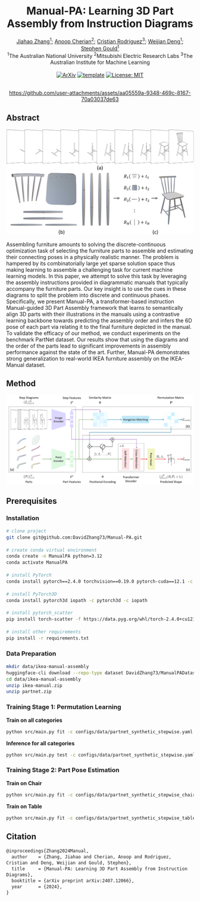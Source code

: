 <div align="center">
  <h1>Manual-PA: Learning 3D Part Assembly from Instruction Diagrams</h1>
  <div>
    <a href='https://academic.davidz.cn' target='_blank'>Jiahao Zhang<sup>1</sup></a>;
    <a href='https://users.cecs.anu.edu.au/~cherian' target='_blank'>Anoop Cherian<sup>2</sup></a>;
    <a href='https://crodriguezo.me' target='_blank'>Cristian Rodriguez<sup>3</sup></a>;
    <a href='https://weijiandeng.xyz' target='_blank'>Weijian Deng<sup>1</sup></a>;
    <a href='https://users.cecs.anu.edu.au/~sgould' target='_blank'>Stephen Gould<sup>1</sup></a>
  </div>
  <sup>1</sup>The Australian National University
  <sup>2</sup>Mitsubishi Electric Research Labs
  <sup>3</sup>The Australian Institute for Machine Learning
  <br>
  <br>
  <div>
    <a href='https://arxiv.org/abs/2411.18011' target='_blank'><img alt="ArXiv" src='https://img.shields.io/badge/Paper-Arxiv-red'></a>
    <a href="https://github.com/DavidZhang73/pytorch-lightning-template"><img alt="template" src="https://img.shields.io/badge/-Pytorch--Lightning--Template-017F2F?style=flat&logo=github&labelColor=gray"></a>
    <a href="LICENSE"><img src="https://img.shields.io/badge/License-MIT-yellow.svg" alt="License: MIT"></a>
  </div>
  <br>

https://github.com/user-attachments/assets/aa05559a-9348-469c-8167-70a03037de63

</div>

## Abstract

![Teaser](imgs/teaser.svg)

Assembling furniture amounts to solving the discrete-continuous optimization task of selecting the furniture parts to assemble and estimating their connecting poses in a physically realistic manner. The problem is hampered by its combinatorially large yet sparse solution space thus making learning to assemble a challenging task for current machine learning models. In this paper, we attempt to solve this task by leveraging the assembly instructions provided in diagrammatic manuals that typically accompany the furniture parts. Our key insight is to use the cues in these diagrams to split the problem into discrete and continuous phases. Specifically, we present Manual-PA, a transformer-based instruction Manual-guided 3D Part Assembly framework that learns to semantically align 3D parts with their illustrations in the manuals using a contrastive learning backbone towards predicting the assembly order and infers the 6D pose of each part via relating it to the final furniture depicted in the manual. To validate the efficacy of our method, we conduct experiments on the benchmark PartNet dataset. Our results show that using the diagrams and the order of the parts lead to significant improvements in assembly performance against the state of the art. Further, Manual-PA demonstrates strong generalization to real-world IKEA furniture assembly on the IKEA-Manual dataset.

## Method

![Method](imgs/method.svg)

## Prerequisites

### Installation

```bash
# clone project
git clone git@github.com:DavidZhang73/Manual-PA.git

# create conda virtual environment
conda create -n ManualPA python=3.12
conda activate ManualPA

# install PyTorch
conda install pytorch==2.4.0 torchvision==0.19.0 pytorch-cuda==12.1 -c pytorch -c nvidia

# install PyTorch3D
conda install pytorch3d iopath -c pytorch3d -c iopath

# install pytorch_scatter
pip install torch-scatter -f https://data.pyg.org/whl/torch-2.4.0+cu121.html

# install other requirements
pip install -r requirements.txt
```

### Data Preparation

```bash
mkdir data/ikea-manual-assembly
huggingface-cli download --repo-type dataset DavidZhang73/ManualPADatasets --local-dir data/ikea-manual-assembly
cd data/ikea-manual-assembly
unzip ikea-manual.zip
unzip partnet.zip
```

### Training Stage 1: Permutation Learning

**Train on all categories**

```bash
python src/main.py fit -c configs/data/partnet_synthetic_stepwise.yaml -c configs/model/manual_pa_order.yaml --trainer.logger.name ManualPA_Order
```

**Inference for all categories**

```bash
python src/main.py test -c configs/data/partnet_synthetic_stepwise.yaml -c configs/model/manual_pa_order.yaml --trainer.logger.name ManualPA_Order_Test --ckpt_path logs/IkeaManualAssembly/<run_id>/checkpoints/<best>.ckpt
```

### Training Stage 2: Part Pose Estimation

**Train on Chair**

```bash
python src/main.py fit -c configs/data/partnet_synthetic_stepwise_chair.yaml -c configs/model/manual_pa.yaml --trainer.logger.name ManualPA_Chair --data.order_pathname logs/IkeaManualAssembly/<run_id>/pred_orders.json
```

**Train on Table**

```bash
python src/main.py fit -c configs/data/partnet_synthetic_stepwise_table.yaml -c configs/model/manual_pa.yaml --trainer.logger.name ManualPA_Table --data.order_pathname logs/IkeaManualAssembly/<run_id>/pred_orders.json
```

## Citation

```
@inproceedings{Zhang2024Manual,
  author    = {Zhang, Jiahao and Cherian, Anoop and Rodriguez, Cristian and Deng, Weijian and Gould, Stephen},
  title     = {Manual-PA: Learning 3D Part Assembly from Instruction Diagrams},
  booktitle = {arXiv preprint arXiv:2407.12066},
  year      = {2024},
}
```
